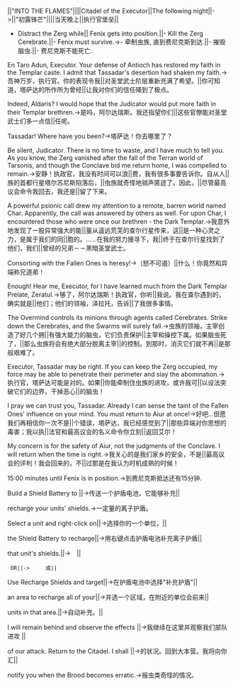 ||"INTO THE FLAMES"||||Citadel of the Executor||The following night||->||"初露锋芒"||||当天晚上||执行官堡垒||

- Distract the Zerg while||  Fenix gets into position.||- Kill the Zerg Cerebrate.||- Fenix must survive.->- 牵制虫族, 直到费尼克斯到达.||- 摧毁脑虫.||- 费尼克斯不能死亡.

En Taro Adun, Executor. Your defense of Antioch has restored my faith in the Templar caste. I admit that Tassadar's desertion had shaken my faith.->吾神万岁，执行官。你的表现令我||对圣堂武士阶层重新充满了希望。||你可知道，塔萨达的所作所为曾经||让我对你们的信任降到了极点。

Indeed, Aldaris? I would hope that the Judicator would put more faith in their Templar brethren.->是吗，阿尔达瑞斯。我还指望你们||这些官僚能对圣堂武士们多一点信||任呢。

Tassadar! Where have you been?->塔萨达！你去哪里了？

Be silent, Judicator. There is no time to waste, and I have much to tell you. As you know, the Zerg vanished after the fall of the Terran world of Tarsonis, and though the Conclave bid me return home, I was compelled to remain.->安静！执政官，我没有时间可以浪||费，我有很多事要告诉你。自从人||族的首都行星塔尔苏尼斯陷落后，||虫族就奇怪地销声匿迹了。因此，||尽管最高议会命令我回去，我还是||留了下来。

A powerful psionic call drew my attention to a remote, barren world named Char. Apparently, the call was answered by others as well. For upon Char, I encountered those who were once our brethren - the Dark Templar.->我意外地发现了一股异常强大的能||量从遥远荒芜的查尔行星传来，这||是一种心灵之力，是属于我们的同||胞的。……在我的努力搜寻下，我||终于在查尔行星找到了他们，我们||曾经的兄弟－－黑暗圣堂武士。

Consorting with the Fallen Ones is heresy!->（怒不可遏）||什么！你竟然和异端称兄道弟！

Enough! Hear me, Executor, for I have learned much from the Dark Templar Prelate, Zeratul.->够了，阿尔达瑞斯！执政官，你听||我说。我在查尔遇到的，确实就是||他们；他们的领袖，泽拉托，告诉||了我很多事情。

The Overmind controls its minions through agents called Cerebrates. Strike down the Cerebrates, and the Swarms will surely fall.->虫族的领袖，主宰创造了好几个拥||有强大能力的脑虫，它们负责保护||主宰和操控下属。如果脑虫死了，||那么虫族将会有绝大部分脱离主宰||的控制。到那时，消灭它们就不再||是那般艰难了。

Executor, Tassadar may be right. If you can keep the Zerg occupied,  my force may be able to penetrate their perimeter and slay the abomination.->执行官，塔萨达可能是对的。如果||你能牵制住虫族的进攻，或许我可||以设法突破它们的边界，干掉恶心||的脑虫！

I pray we can trust you, Tassadar. Already I can sense the taint of the Fallen Ones' influence on your mind. You must return to Aiur at once!->好吧…但愿我们再相信你一次不是||个错误，塔萨达，我已经感觉到了||那些异端对你思想的毒害；我以执||法官和最高议会的名义命令你立刻||返回艾尔！

My concern is for the safety of Aiur, not the judgments of the Conclave. I will return when the time is right.->我关心的是我们家乡的安全，不是||最高议会的评判！我会回来的，不||过那是在我认为时机成熟的时候！

15:00 minutes until Fenix is in position.->到费尼克斯抵达还有15分钟.

Build a Shield Battery to ||->传送一个护盾电池，它能够补充||

recharge your units' shields.->一定量的离子护盾。

Select a unit and right-click on||->选择你的一个单位，||

the Shield Battery to recharge||->用右键点击护盾电池补充离子护盾||

that unit's shields.||->　||

     OR||->     或||

Use Recharge Shields and target||->在护盾电池中选择"补充护盾"||

an area to recharge all of your||->并选一个区域，在附近的单位会前来||

units in that area.||->自动补充。||

I will remain behind and observe the effects ||->我继续在这里并观察我们部队进攻 ||

of our attack. Return to the Citadel. I shall ||->的状况。回到大本营。我将向你汇||

notify you when the Brood becomes erratic.->报虫类奇怪的情况。

